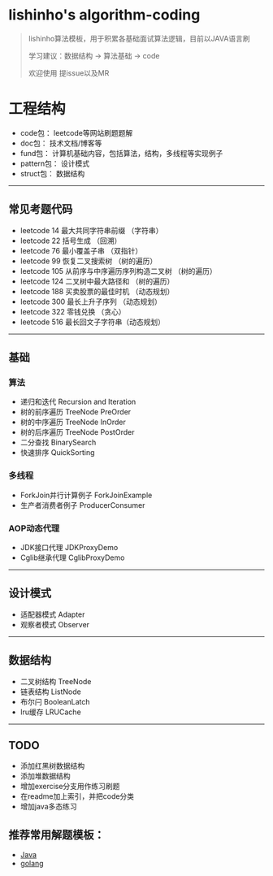# lishinho's algorithm-coding
> lishinho算法模板，用于积累各基础面试算法逻辑，目前以JAVA语言刷
> 
> 学习建议：数据结构 -> 算法基础 -> code
>
> 欢迎使用 提issue以及MR

# 工程结构
+ code包：    leetcode等网站刷题题解
+ doc包：     技术文档/博客等
+ fund包：    计算机基础内容，包括算法，结构，多线程等实现例子
+ pattern包： 设计模式
+ struct包：  数据结构
---
## 常见考题代码
- leetcode 14  最大共同字符串前缀 （字符串）
- leetcode 22  括号生成 （回溯）
- leetcode 76  最小覆盖子串 （双指针）
- leetcode 99  恢复二叉搜索树 （树的遍历）
- leetcode 105 从前序与中序遍历序列构造二叉树 （树的遍历）
- leetcode 124 二叉树中最大路径和 （树的遍历）
- leetcode 188 买卖股票的最佳时机 （动态规划）
- leetcode 300 最长上升子序列 （动态规划）
- leetcode 322 零钱兑换 （贪心）
- leetcode 516 最长回文子字符串（动态规划）
---
## 基础
### 算法
- 递归和迭代            Recursion and Iteration
- 树的前序遍历          TreeNode PreOrder
- 树的中序遍历          TreeNode InOrder
- 树的后序遍历          TreeNode PostOrder
- 二分查找              BinarySearch
- 快速排序              QuickSorting

### 多线程
- ForkJoin并行计算例子   ForkJoinExample
- 生产者消费者例子        ProducerConsumer

### AOP动态代理
- JDK接口代理           JDKProxyDemo
- Cglib继承代理         CglibProxyDemo
---
## 设计模式
- 适配器模式  Adapter
- 观察者模式  Observer
---
## 数据结构
- 二叉树结构   TreeNode
- 链表结构     ListNode
- 布尔闩      BooleanLatch
- lru缓存      LRUCache
---

## TODO
- 添加红黑树数据结构
- 添加堆数据结构
- 增加exercise分支用作练习刷题
- 在readme加上索引，并把code分类
- 增加java多态练习


## 推荐常用解题模板：
-  [Java](https://labuladong.gitbook.io/algo/)
-  [golang](https://greyireland.gitbook.io/algorithm-pattern/)
  